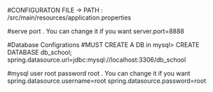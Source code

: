 #CONFIGURATON FILE -> PATH : /src/main/resources/application.properties

#serve port . You can change it if you want
server.port=8888

#Database Configrations
#MUST CREATE A DB in mysql> CREATE DATABASE db_school;
spring.datasource.url=jdbc:mysql://localhost:3306/db_school

#mysql user root password root . You can change it if you want
spring.datasource.username=root
spring.datasource.password=root


